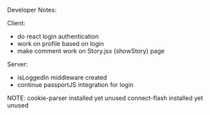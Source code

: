 Developer Notes:

Client:
- do react login authentication
- work on profile based on login
- make comment work on Story.jsx (showStory) page 

Server:
- isLoggedIn middleware created
- continue passportJS integration for login



NOTE:
cookie-parser installed yet unused
connect-flash installed yet unused
